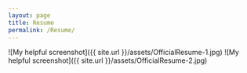 ```yaml
---
layout: page
title: Resume
permalink: /Resume/
---
```


![My helpful screenshot]({{ site.url }}/assets/OfficialResume-1.jpg)
![My helpful screenshot]({{ site.url }}/assets/OfficialResume-2.jpg)
